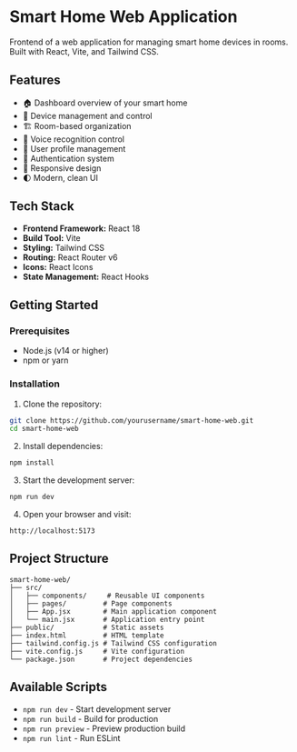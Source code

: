 # Smart Home Web Application

Frontend of a web application for managing smart home devices in rooms. Built with React, Vite, and Tailwind CSS.

## Features

- 🏠 Dashboard overview of your smart home
- 📱 Device management and control
- 🏗️ Room-based organization
- 🎤 Voice recognition control
- 👤 User profile management
- 🔐 Authentication system
- 📱 Responsive design
- 🌓 Modern, clean UI

## Tech Stack

- **Frontend Framework:** React 18
- **Build Tool:** Vite
- **Styling:** Tailwind CSS
- **Routing:** React Router v6
- **Icons:** React Icons
- **State Management:** React Hooks

## Getting Started

### Prerequisites

- Node.js (v14 or higher)
- npm or yarn

### Installation

1. Clone the repository:

```bash
git clone https://github.com/yourusername/smart-home-web.git
cd smart-home-web
```

2. Install dependencies:

```bash
npm install
```

3. Start the development server:

```bash
npm run dev
```

4. Open your browser and visit:

```
http://localhost:5173
```

## Project Structure

```
smart-home-web/
├── src/
│   ├── components/     # Reusable UI components
│   ├── pages/         # Page components
│   ├── App.jsx        # Main application component
│   └── main.jsx       # Application entry point
├── public/            # Static assets
├── index.html         # HTML template
├── tailwind.config.js # Tailwind CSS configuration
├── vite.config.js     # Vite configuration
└── package.json       # Project dependencies
```

## Available Scripts

- `npm run dev` - Start development server
- `npm run build` - Build for production
- `npm run preview` - Preview production build
- `npm run lint` - Run ESLint
